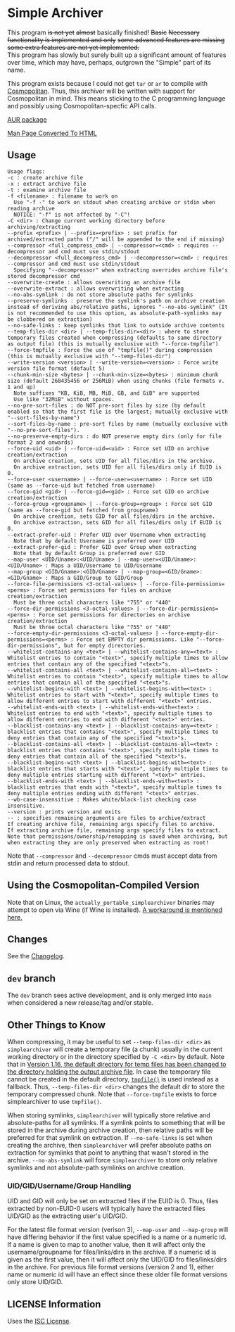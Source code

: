 # Simple Archiver

This program ~~is not yet~~ ~~almost~~ basically finished! ~~Basic~~ ~~Necessary
functionality is implemented and only~~ ~~some advanced features are missing~~
~~some extra features are not yet implemented.~~  
This program has slowly but surely built up a significant amount of features
over time, which may have, perhaps, outgrown the "Simple" part of its name.

This program exists because I could not get `tar` or `ar` to compile with
[Cosmopolitan](https://justine.lol/cosmopolitan/index.html). Thus, this
archiver will be written with support for Cosmopolitan in mind. This means
sticking to the C programming language and possibly using Cosmopolitan-specfic
API calls.

[AUR package](https://aur.archlinux.org/packages/simplearchiver)

[Man Page Converted To HTML](https://stephen-seo.github.io/SimpleArchiver/)

## Usage

    Usage flags:
    -c : create archive file
    -x : extract archive file
    -t : examine archive file
    -f <filename> : filename to work on
      Use "-f -" to work on stdout when creating archive or stdin when reading archive
      NOTICE: "-f" is not affected by "-C"!
    -C <dir> : Change current working directory before archiving/extracting
    --prefix <prefix> | --prefix=<prefix> : set prefix for archived/extracted paths ("/" will be appended to the end if missing)
    --compressor <full_compress_cmd> | --compressor=<cmd> : requires --decompressor and cmd must use stdin/stdout
    --decompressor <full_decompress_cmd> | --decompressor=<cmd> : requires --compressor and cmd must use stdin/stdout
      Specifying "--decompressor" when extracting overrides archive file's stored decompressor cmd
    --overwrite-create : allows overwriting an archive file
    --overwrite-extract : allows overwriting when extracting
    --no-abs-symlink : do not store absolute paths for symlinks
    --preserve-symlinks : preserve the symlink's path on archive creation instead of deriving abs/relative paths, ignores "--no-abs-symlink" (It is not recommended to use this option, as absolute-path-symlinks may be clobbered on extraction)
    --no-safe-links : keep symlinks that link to outside archive contents
    --temp-files-dir <dir> | --temp-files-dir=<dir> : where to store temporary files created when compressing (defaults to same directory as output file) (this is mutually exclusive with "--force-tmpfile")
    --force-tmpfile : Force the use of "tmpfile()" during compression (this is mutually exclusive with "--temp-files-dir")
    --write-version <version> | --write-version=<version> : Force write version file format (default 5)
    --chunk-min-size <bytes> | --chunk-min-size=<bytes> : minimum chunk size (default 268435456 or 256MiB) when using chunks (file formats v. 1 and up)
      Note suffixes "KB, KiB, MB, MiB, GB, and GiB" are supported
      Use like "32MiB" without spaces.
    --no-pre-sort-files : do NOT pre-sort files by size (by default enabled so that the first file is the largest; mutually exclusive with "--sort-files-by-name")
    --sort-files-by-name : pre-sort files by name (mutually exclusive with "--no-pre-sort-files").
    --no-preserve-empty-dirs : do NOT preserve empty dirs (only for file format 2 and onwards)
    --force-uid <uid> | --force-uid=<uid> : Force set UID on archive creation/extraction
      On archive creation, sets UID for all files/dirs in the archive.
      On archive extraction, sets UID for all files/dirs only if EUID is 0.
    --force-user <username> | --force-user=<username> : Force set UID (same as --force-uid but fetched from username)
    --force-gid <gid> | --force-gid=<gid> : Force set GID on archive creation/extraction
    --force-group <groupname> | --force-group=<group> : Force set GID (same as --force-gid but fetched from groupname)
      On archive creation, sets GID for all files/dirs in the archive.
      On archive extraction, sets GID for all files/dirs only if EUID is 0.
    --extract-prefer-uid : Prefer UID over Username when extracting
      Note that by default Username is preferred over UID
    --extract-prefer-gid : Prefer GID over Group when extracting
      Note that by default Group is preferred over GID
    --map-user <UID/Uname>:<UID/Uname> | --map-user=<UID/Uname>:<UID/Uname> : Maps a UID/Username to UID/Username
    --map-group <GID/Gname>:<GID/Gname> | --map-group=<GID/Gname>:<GID/Gname> : Maps a GID/Group to GID/Group
    --force-file-permissions <3-octal-values> | --force-file-permissions=<perms> : Force set permissions for files on archive creation/extraction
      Must be three octal characters like "755" or "440"
    --force-dir-permissions <3-octal-values> | --force-dir-permissions=<perms> : Force set permissions for directories on archive creation/extraction
      Must be three octal characters like "755" or "440"
    --force-empty-dir-permissions <3-octal-values> | --force-empty-dir-permissions=<perms> : Force set EMPTY dir permissions. Like "--force-dir-permissions", but for empty directories.
    --whitelist-contains-any <text> | --whitelist-contains-any=<text> : Whitelist entries to contain "<text>", specify multiple times to allow entries that contain any of the specified "<text>"s.
    --whitelist-contains-all <text> | --whitelist-contains-all=<text> : Whitelist entries to contain "<text>", specify multiple times to allow entries that contain all of the specified "<text>"s.
    --whitelist-begins-with <text> | --whitelist-begins-with=<text> : Whitelist entries to start with "<text>", specify multiple times to allow different entries to start with different "<text>" entries.
    --whitelist-ends-with <text> | --whitelist-ends-with=<text> : Whitelist entries to end with "<text>", specify multiple times to allow different entries to end with different "<text>" entries.
    --blacklist-contains-any <text> | --blacklist-contains-any=<text> : blacklist entries that contains "<text>", specify multiple times to deny entries that contain any of the specified "<text>"s.
    --blacklist-contains-all <text> | --blacklist-contains-all=<text> : blacklist entries that contains "<text>", specify multiple times to deny entries that contain all of the specified "<text>"s.
    --blacklist-begins-with <text> | --blacklist-begins-with=<text> : blacklist entries that starts with "<text>", specify multiple times to deny multiple entries starting with different "<text>" entries.
    --blacklist-ends-with <text> | --blacklist-ends-with=<text> : blacklist entries that ends with "<text>", specify multiple times to deny multiple entries ending with different "<text>" entries.
    --wb-case-insensitive : Makes white/black-list checking case insensitive.
    --version : prints version and exits
    -- : specifies remaining arguments are files to archive/extract
    If creating archive file, remaining args specify files to archive.
    If extracting archive file, remaining args specify files to extract.
    Note that permissions/ownership/remapping is saved when archiving, but when extracting they are only preserved when extracting as root!

Note that `--compressor` and `--decompressor` cmds must accept data from stdin
and return processed data to stdout.

## Using the Cosmopolitan-Compiled Version

Note that on Linux, the `actually_portable_simplearchiver` binaries may attempt
to open via Wine (if Wine is installed). [A workaround is mentioned here.](https://github.com/jart/cosmopolitan/blob/master/README.md#linux)

## Changes

See the [Changelog](https://github.com/Stephen-Seo/SimpleArchiver/blob/main/Changelog.md).

## `dev` branch

The `dev` branch sees active development, and is only merged into `main` when
considered a new release/tag and/or stable.

## Other Things to Know

When compressing, it may be useful to set `--temp-files-dir <dir>` as
`simplearchiver` will create a temporary file (a chunk) usually in the current
working directory or in the directory specified by `-C <dir>` by default. Note
that in [Version 1.16, the default directory for temp files has been changed to
the directory holding the output archive
file](https://github.com/Stephen-Seo/SimpleArchiver/blob/dev/Changelog.md#version-116).
In case the temporary file cannot be created in the default directory,
[`tmpfile()`](https://man7.org/linux/man-pages/man3/tmpfile.3.html) is used
instead as a fallback. Thus, `--temp-files-dir <dir>` changes the default dir
to store the temporary compressed chunk. Note that `--force-tmpfile` exists to
force simplearchiver to use `tmpfile()`.

When storing symlinks, `simplearchiver` will typically store relative and
absolute-paths for all symlinks. If a symlink points to something that will be
stored in the archive during archive creation, then relative paths will be
preferred for that symlink on extraction. If `--no-safe-links` is set when
creating the archive, then `simplearchiver` will prefer absolute paths on
extraction for symlinks that point to anything that wasn't stored in the
archive. `--no-abs-symlink` will force `simplearchiver` to store only relative
symlinks and not absolute-path symlinks on archive creation.

### UID/GID/Username/Group Handling

UID and GID will only be set on extracted files if the EUID is 0. Thus, files
extracted by non-EUID-0 users will typically have the extracted files UID/GID as
the extracting user's UID/GID.

For the latest file format version (verison 3), `--map-user` and `--map-group`
will have differing behavior if the first value specified is a name or a numeric
id.  If a name is given to map to another value, then it will affect only the
username/groupname for files/links/dirs in the archive. If a numeric id is given
as the first value, then it will affect only the UID/GID fro files/links/dirs in
the archive. For previous file format versions (version 2 and 1), either name or
numeric id will have an effect since these older file format versions only store
UID/GID.

## LICENSE Information

Uses the [ISC License](https://choosealicense.com/licenses/isc/).
